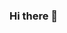 ### Hi there 👋

<!--
**kayyisazulfa/kayyisazulfa** is a ✨ _special_ ✨ repository because its `README.md` (this file) appears on your GitHub profile.

- 🌱 I’m currently studying informatics in Telkom University
### - 💬 Ask me about algorithms in python, golang, and c++
### - 🧚‍♀️I'm super interested in competitive programming
### - 📫 How to reach me: kayyisazulfaa@gmail.com
### - 😄 Pronouns: she/her
### - ⚡ Fun fact: I'm a hardworking person and will always be happy to learn new things!
